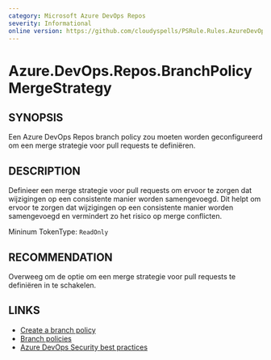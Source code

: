 ```yaml
---
category: Microsoft Azure DevOps Repos
severity: Informational
online version: https://github.com/cloudyspells/PSRule.Rules.AzureDevOps/blob/main/src/PSRule.Rules.AzureDevOps/nl/Azure.DevOps.Repos.BranchPolicyMergeStrategy.md
---
```


# Azure.DevOps.Repos.BranchPolicyMergeStrategy

## SYNOPSIS

Een Azure DevOps Repos branch policy zou moeten worden geconfigureerd om een
merge strategie voor pull requests te definiëren.

## DESCRIPTION

Definieer een merge strategie voor pull requests om ervoor te zorgen dat
wijzigingen op een consistente manier worden samengevoegd. Dit helpt om
ervoor te zorgen dat wijzigingen op een consistente manier worden
samengevoegd en vermindert zo het risico op merge conflicten.

Mininum TokenType: `ReadOnly`

## RECOMMENDATION

Overweeg om de optie om een merge strategie voor pull requests te definiëren
in te schakelen.

## LINKS

- [Create a branch policy](https://docs.microsoft.com/nl-nl/azure/devops/repos/git/branch-policies?view=azure-devops)
- [Branch policies](https://docs.microsoft.com/nl-nl/azure/devops/repos/git/branch-policies-overview?view=azure-devops)
- [Azure DevOps Security best practices](https://docs.microsoft.com/nl-nl/azure/devops/user-guide/security-best-practices?view=azure-devops#repositories-and-branches)

